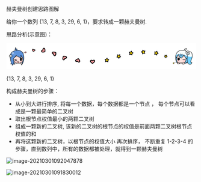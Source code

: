 



赫夫曼树创建思路图解

给你一个数列 {13, 7, 8, 3, 29, 6, 1}，要求转成一颗赫夫曼树.

思路分析(示意图)：



![哔哩哔哩动画](../img/bilibili_line.png)




{13, 7, 8, 3, 29, 6, 1}  

构成赫夫曼树的步骤：

- 从小到大进行排序, 将每一个数据，每个数据都是一个节点 ， 每个节点可以看成是一颗最简单的二叉树
- 取出根节点权值最小的两颗二叉树 
- 组成一颗新的二叉树, 该新的二叉树的根节点的权值是前面两颗二叉树根节点权值的和  
- 再将这颗新的二叉树，以根节点的权值大小 再次排序， 不断重复  1-2-3-4 的步骤，直到数列中，所有的数据都被处理，就得到一颗赫夫曼树



![image-20210301092047878](img/image-20210301092047878.png)



![image-20210301091830012](img/image-20210301091830012.png)







